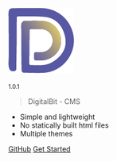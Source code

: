 <!-- _coverpage.md -->

![logo](_media/logo.png)

<small>1.0.1</small>

> DigitalBit - CMS

- Simple and lightweight
- No statically built html files
- Multiple themes

[GitHub](https://github.com/mainuljs/dprime-v2)
[Get Started](#digitalbit)


<!-- ![](_media/banner.jpg) -->